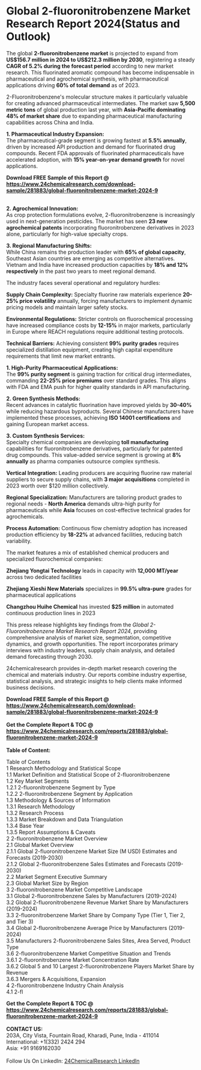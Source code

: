 <h1>Global 2-fluoronitrobenzene Market Research Report 2024(Status and Outlook)</h1><p>The global <strong>2-fluoronitrobenzene market</strong> is projected to expand from <strong>US$156.7 million in 2024 to US$212.3 million by 2030</strong>, registering a steady <strong>CAGR of 5.2% during the forecast period</strong> according to new market research. This fluorinated aromatic compound has become indispensable in pharmaceutical and agrochemical synthesis, with pharmaceutical applications driving <strong>60% of total demand</strong> as of 2023.</p><p>2-Fluoronitrobenzene's molecular structure makes it particularly valuable for creating advanced pharmaceutical intermediates. The market saw <strong>5,500 metric tons</strong> of global production last year, with <strong>Asia-Pacific dominating 48% of market share</strong> due to expanding pharmaceutical manufacturing capabilities across China and India.</p><p><strong>1. Pharmaceutical Industry Expansion:</strong><br>
The pharmaceutical-grade segment is growing fastest at <strong>5.5% annually</strong>, driven by increased API production and demand for fluorinated drug compounds. Recent FDA approvals of fluorinated pharmaceuticals have accelerated adoption, with <strong>15% year-on-year demand growth</strong> for novel applications.</p><div><b>Download FREE Sample of this Report @ 
            <a href="https://www.24chemicalresearch.com/download-sample/281883/global-fluoronitrobenzene-market-2024-9">
            https://www.24chemicalresearch.com/download-sample/281883/global-fluoronitrobenzene-market-2024-9</a></b></div><br><p><strong>2. Agrochemical Innovation:</strong><br>
As crop protection formulations evolve, 2-fluoronitrobenzene is increasingly used in next-generation pesticides. The market has seen <strong>23 new agrochemical patents</strong> incorporating fluoronitrobenzene derivatives in 2023 alone, particularly for high-value specialty crops.</p><p><strong>3. Regional Manufacturing Shifts:</strong><br>
While China remains the production leader with <strong>65% of global capacity</strong>, Southeast Asian countries are emerging as competitive alternatives. Vietnam and India have increased production capacities by <strong>18% and 12% respectively</strong> in the past two years to meet regional demand.</p><p>The industry faces several operational and regulatory hurdles:</p><p><strong>Supply Chain Complexity:</strong> Specialty fluorine raw materials experience <strong>20-25% price volatility</strong> annually, forcing manufacturers to implement dynamic pricing models and maintain larger safety stocks.</p><p><strong>Environmental Regulations:</strong> Stricter controls on fluorochemical processing have increased compliance costs by <strong>12-15%</strong> in major markets, particularly in Europe where REACH regulations require additional testing protocols.</p><p><strong>Technical Barriers:</strong> Achieving consistent <strong>99% purity grades</strong> requires specialized distillation equipment, creating high capital expenditure requirements that limit new market entrants.</p><p><strong>1. High-Purity Pharmaceutical Applications:</strong><br>
The <strong>99% purity segment</strong> is gaining traction for critical drug intermediates, commanding <strong>22-25% price premiums</strong> over standard grades. This aligns with FDA and EMA push for higher quality standards in API manufacturing.</p><p><strong>2. Green Synthesis Methods:</strong><br>
Recent advances in catalytic fluorination have improved yields by <strong>30-40%</strong> while reducing hazardous byproducts. Several Chinese manufacturers have implemented these processes, achieving <strong>ISO 14001 certifications</strong> and gaining European market access.</p><p><strong>3. Custom Synthesis Services:</strong><br>
Specialty chemical companies are developing <strong>toll manufacturing</strong> capabilities for fluoronitrobenzene derivatives, particularly for patented drug compounds. This value-added service segment is growing at <strong>8% annually</strong> as pharma companies outsource complex synthesis.</p><p><strong>Vertical Integration:</strong> Leading producers are acquiring fluorine raw material suppliers to secure supply chains, with <strong>3 major acquisitions</strong> completed in 2023 worth over $120 million collectively.</p><p><strong>Regional Specialization:</strong> Manufacturers are tailoring product grades to regional needs - <strong>North America</strong> demands ultra-high purity for pharmaceuticals while <strong>Asia</strong> focuses on cost-effective technical grades for agrochemicals.</p><p><strong>Process Automation:</strong> Continuous flow chemistry adoption has increased production efficiency by <strong>18-22%</strong> at advanced facilities, reducing batch variability.</p><p>The market features a mix of established chemical producers and specialized fluorochemical companies:</p><p><strong>Zhejiang Yongtai Technology</strong> leads in capacity with <strong>12,000 MT/year</strong> across two dedicated facilities</p><p><strong>Zhejiang Xieshi New Materials</strong> specializes in <strong>99.5% ultra-pure</strong> grades for pharmaceutical applications</p><p><strong>Changzhou Huihe Chemical</strong> has invested <strong>$25 million</strong> in automated continuous production lines in 2023</p><p>This press release highlights key findings from the <em>Global 2-Fluoronitrobenzene Market Research Report 2024</em>, providing comprehensive analysis of market size, segmentation, competitive dynamics, and growth opportunities. The report incorporates primary interviews with industry leaders, supply chain analysis, and detailed demand forecasting through 2030.</p><p>24chemicalresearch provides in-depth market research covering the chemical and materials industry. Our reports combine industry expertise, statistical analysis, and strategic insights to help clients make informed business decisions.</p><div><b>Download FREE Sample of this Report @ 
            <a href="https://www.24chemicalresearch.com/download-sample/281883/global-fluoronitrobenzene-market-2024-9">
            https://www.24chemicalresearch.com/download-sample/281883/global-fluoronitrobenzene-market-2024-9</a></b></div><br><div><b>Get the Complete Report & TOC @ 
            <a href="https://www.24chemicalresearch.com/reports/281883/global-fluoronitrobenzene-market-2024-9">
            https://www.24chemicalresearch.com/reports/281883/global-fluoronitrobenzene-market-2024-9</a></b></div><br>
            <b>Table of Content:</b><p>Table of Contents<br />
 1 Research Methodology and Statistical Scope<br />
 1.1 Market Definition and Statistical Scope of 2-fluoronitrobenzene<br />
 1.2 Key Market Segments<br />
 1.2.1 2-fluoronitrobenzene Segment by Type<br />
 1.2.2 2-fluoronitrobenzene Segment by Application<br />
 1.3 Methodology & Sources of Information<br />
 1.3.1 Research Methodology<br />
 1.3.2 Research Process<br />
 1.3.3 Market Breakdown and Data Triangulation<br />
 1.3.4 Base Year<br />
 1.3.5 Report Assumptions & Caveats<br />
 2 2-fluoronitrobenzene Market Overview<br />
 2.1 Global Market Overview<br />
 2.1.1 Global 2-fluoronitrobenzene Market Size (M USD) Estimates and Forecasts (2019-2030)<br />
 2.1.2 Global 2-fluoronitrobenzene Sales Estimates and Forecasts (2019-2030)<br />
 2.2 Market Segment Executive Summary<br />
 2.3 Global Market Size by Region<br />
 3 2-fluoronitrobenzene Market Competitive Landscape<br />
 3.1 Global 2-fluoronitrobenzene Sales by Manufacturers (2019-2024)<br />
 3.2 Global 2-fluoronitrobenzene Revenue Market Share by Manufacturers (2019-2024)<br />
 3.3 2-fluoronitrobenzene Market Share by Company Type (Tier 1, Tier 2, and Tier 3)<br />
 3.4 Global 2-fluoronitrobenzene Average Price by Manufacturers (2019-2024)<br />
 3.5 Manufacturers 2-fluoronitrobenzene Sales Sites, Area Served, Product Type<br />
 3.6 2-fluoronitrobenzene Market Competitive Situation and Trends<br />
 3.6.1 2-fluoronitrobenzene Market Concentration Rate<br />
 3.6.2 Global 5 and 10 Largest 2-fluoronitrobenzene Players Market Share by Revenue<br />
 3.6.3 Mergers & Acquisitions, Expansion<br />
 4 2-fluoronitrobenzene Industry Chain Analysis<br />
 4.1 2-fl</p><div><b>Get the Complete Report & TOC @ 
            <a href="https://www.24chemicalresearch.com/reports/281883/global-fluoronitrobenzene-market-2024-9">
            https://www.24chemicalresearch.com/reports/281883/global-fluoronitrobenzene-market-2024-9</a></b></div><br><b>CONTACT US:</b><br>
            203A, City Vista, Fountain Road, Kharadi, Pune, India - 411014<br>
            International: +1(332) 2424 294<br>
            Asia: +91 9169162030 <br><br>
            Follow Us On LinkedIn: <a href="https://www.linkedin.com/company/24chemicalresearch/">24ChemicalResearch LinkedIn</a>